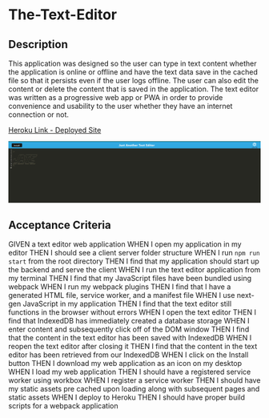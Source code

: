 # The-Text-Editor

## Description

This application was designed so the user can type in text content whether the application is online or offline and have the text data save in the cached file so that it persists even if the user logs offline. The user can also edit the content or delete the content that is saved in the application. The text editor was written as a progressive web app or PWA in order to provide convenience and usability to the user whether they have an internet connection or not.

[Heroku Link - Deployed Site](https://angi-text-editor.herokuapp.com/)

![The-Text-Editor Screenshot](./assets/textEditorSS.png)

## Acceptance Criteria

GIVEN a text editor web application
WHEN I open my application in my editor
THEN I should see a client server folder structure
WHEN I run `npm run start` from the root directory
THEN I find that my application should start up the backend and serve the client
WHEN I run the text editor application from my terminal
THEN I find that my JavaScript files have been bundled using webpack
WHEN I run my webpack plugins
THEN I find that I have a generated HTML file, service worker, and a manifest file
WHEN I use next-gen JavaScript in my application
THEN I find that the text editor still functions in the browser without errors
WHEN I open the text editor
THEN I find that IndexedDB has immediately created a database storage
WHEN I enter content and subsequently click off of the DOM window
THEN I find that the content in the text editor has been saved with IndexedDB
WHEN I reopen the text editor after closing it
THEN I find that the content in the text editor has been retrieved from our IndexedDB
WHEN I click on the Install button
THEN I download my web application as an icon on my desktop
WHEN I load my web application
THEN I should have a registered service worker using workbox
WHEN I register a service worker
THEN I should have my static assets pre cached upon loading along with subsequent pages and static assets
WHEN I deploy to Heroku
THEN I should have proper build scripts for a webpack application
